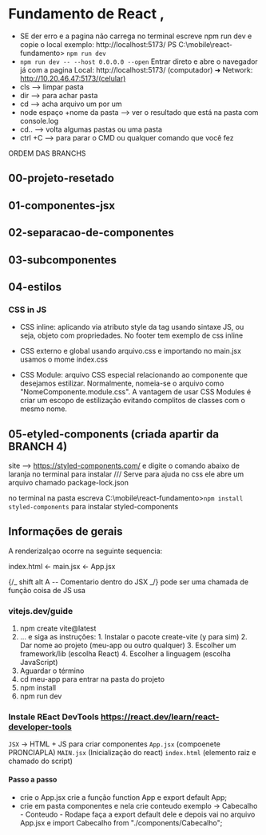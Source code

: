 # Fundamento de React ,

- SE der erro e a pagina não carrega no terminal escreve npm run dev e copie o local exemplo: http://localhost:5173/
  PS C:\mobile\react-fundamento> `npm run dev`
- `npm run dev -- --host 0.0.0.0 --open` Entrar direto e abre o navegador já com a pagina
  Local: http://localhost:5173/ (computador) ➜ Network: http://10.20.46.47:5173/(celular)
- cls --> limpar pasta
- dir --> para achar pasta
- cd --> acha arquivo um por um
- node espaço +nome da pasta --> ver o resultado que está na pasta com console.log
- cd.. --> volta algumas pastas ou uma pasta
- ctrl +C --> para parar o CMD ou qualquer comando que você fez

ORDEM DAS BRANCHS

## 00-projeto-resetado

## 01-componentes-jsx

## 02-separacao-de-componentes

## 03-subcomponentes

## 04-estilos

### CSS in JS

- CSS inline: aplicando via atributo style da tag usando sintaxe JS, ou seja, objeto com propriedades. No footer tem exemplo de css inline

- CSS externo e global usando arquivo.css e importando no main.jsx usamos o mome index.css

- CSS Module: arquivo CSS especial relacionando ao componente que desejamos estilizar. Normalmente, nomeia-se o arquivo como "NomeComponente.module.css". A vantagem de usar CSS Modules é criar um escopo de estilização evitando complitos de classes com o mesmo nome.

## 05-etyled-components (criada apartir da BRANCH 4)

site --> https://styled-components.com/ e digite o comando abaixo de laranja no terminal para instalar /// Serve para ajuda no css ele abre um arquivo chamado package-lock.json

no terminal na pasta escreva C:\mobile\react-fundamento>`npm install styled-components` para instalar styled-components

## Informações de gerais

A renderizalçao ocorre na seguinte sequencia:

index.html <- main.jsx <- App.jsx

{/_ shift alt A -- Comentario dentro do JSX _/} pode ser uma chamada de função coisa de JS usa

### vitejs.dev/guide

1. npm create vite@latest
2. ... e siga as instruções: 1. Instalar o pacote create-vite (y para sim) 2. Dar nome ao projeto (meu-app ou outro qualquer) 3. Escolher um framework/lib (escolha React) 4. Escolher a linguagem (escolha JavaScript)
3. Aguardar o término
4. cd meu-app para entrar na pasta do projeto
5. npm install
6. npm run dev

### Instale REact DevTools https://react.dev/learn/react-developer-tools

`JSX` -> HTML + JS para criar componentes
`App.jsx` (compoenete PRONCIAPLA)
`MAIN.jsx` (Inicialização do react)
`index.html` (elemento raiz e chamado do script)

#### Passo a passo

- crie o App.jsx crie a função function App e export default App;
- crie em pasta componentes e nela crie conteudo exemplo -> Cabecalho - Conteudo - Rodape faça a export default dele e depois vai no arquivo App.jsx e import Cabecalho from "./components/Cabecalho";
